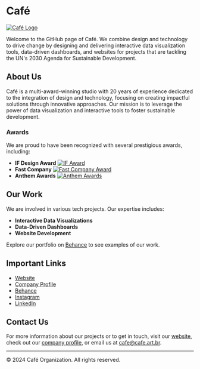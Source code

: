 # Café

[![Café Logo](https://cafe.art.br/assets/images/cafe.svg)](https://cafe.art.br)

Welcome to the GitHub page of Café. We combine design and technology to drive change by designing and delivering interactive data visualization tools, data-driven dashboards, and websites for projects that are tackling the UN's 2030 Agenda for Sustainable Development.

## About Us

Café is a multi-award-winning studio with 20 years of experience dedicated to the integration of design and technology, focusing on creating impactful solutions through innovative approaches. Our mission is to leverage the power of data visualization and interactive tools to foster sustainable development.

### Awards

We are proud to have been recognized with several prestigious awards, including:

- **IF Design Award**
  [![IF Award](https://cafe.art.br/assets/images/if.png)](https://ifdesign.com/en/)
- **Fast Company**
  [![Fast Company Award](https://cafe.art.br/assets/images/fast.png)](https://www.fastcompany.com/)
- **Anthem Awards**
  [![Anthem Awards](https://cafe.art.br/assets/images/anthem.png)](https://www.anthemawards.com/)

## Our Work

We are involved in various tech projects. Our expertise includes:
- **Interactive Data Visualizations**
- **Data-Driven Dashboards**
- **Website Development**

Explore our portfolio on [Behance](https://www.behance.net/cafe) to see examples of our work.

## Important Links

- [Website](https://cafe.art.br)
- [Company Profile](https://cafe.art.br/profile/cafe_company_profile.pdf)
- [Behance](https://www.behance.net/cafe)
- [Instagram](https://www.instagram.com/cafe.art.br/)
- [LinkedIn](https://www.linkedin.com/company/cafe-art-br)

## Contact Us

For more information about our projects or to get in touch, visit our [website](https://cafe.art.br), check out our [company profile](https://cafe.art.br/profile/cafe_company_profile.pdf), or email us at [cafe@cafe.art.br](mailto:cafe@cafe.art.br).

---

© 2024 Café Organization. All rights reserved.
